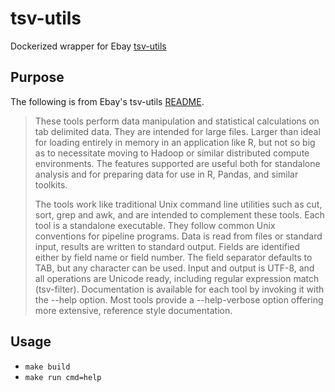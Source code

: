# tsv-utils
Dockerized wrapper for Ebay [tsv-utils](https://github.com/eBay/tsv-utils)

## Purpose

The following is from Ebay's tsv-utils [README](https://github.com/eBay/tsv-utils#tools-overview).

> These tools perform data manipulation and statistical calculations on tab delimited data. They are intended for large files. Larger than ideal for loading entirely in memory in an application like R, but not so big as to necessitate moving to Hadoop or similar distributed compute environments. The features supported are useful both for standalone analysis and for preparing data for use in R, Pandas, and similar toolkits.
>
> The tools work like traditional Unix command line utilities such as cut, sort, grep and awk, and are intended to complement these tools. Each tool is a standalone executable. They follow common Unix conventions for pipeline programs. Data is read from files or standard input, results are written to standard output. Fields are identified either by field name or field number. The field separator defaults to TAB, but any character can be used. Input and output is UTF-8, and all operations are Unicode ready, including regular expression match (tsv-filter). Documentation is available for each tool by invoking it with the --help option. Most tools provide a --help-verbose option offering more extensive, reference style documentation.

## Usage
* `make build`
* `make run cmd=help`
